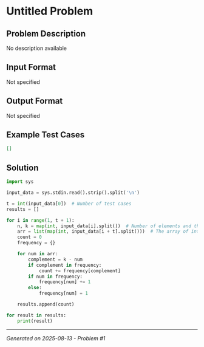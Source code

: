 # Untitled Problem

## Problem Description
No description available

## Input Format
Not specified

## Output Format
Not specified

## Example Test Cases
```json
[]
```

## Solution
```python
import sys

input_data = sys.stdin.read().strip().split('\n')

t = int(input_data[0])  # Number of test cases
results = []

for i in range(1, t + 1):
    n, k = map(int, input_data[i].split())  # Number of elements and the required sum
    arr = list(map(int, input_data[i + t].split()))  # The array of integers
    count = 0
    frequency = {}

    for num in arr:
        complement = k - num
        if complement in frequency:
            count += frequency[complement]
        if num in frequency:
            frequency[num] += 1
        else:
            frequency[num] = 1

    results.append(count)

for result in results:
    print(result)
```

---
*Generated on 2025-08-13 - Problem #1*